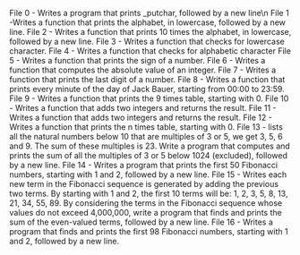 File 0 - Writes a program that prints _putchar, followed by a new line\n
File 1 -Writes a function that prints the alphabet, in lowercase, followed by a new line.
File 2 - Writes a function that prints 10 times the alphabet, in lowercase, followed by a new line.
File 3 - Writes a function that checks for lowercase character.
File 4 - Writes a function that checks for alphabetic character
File 5 - Writes a function that prints the sign of a number.
File 6 - Writes a function that computes the absolute value of an integer.
File 7 - Writes a function that prints the last digit of a number.
File 8 - Writes a function that prints every minute of the day of Jack Bauer, starting from 00:00 to 23:59.
File 9 - Writes a function that prints the 9 times table, starting with 0.
File 10 - Writes a function that adds two integers and returns the result.
File 11 - Writes a function that adds two integers and returns the result.
File 12 - Writes a function that prints the n times table, starting with 0.
File 13 - lists all the natural numbers below 10 that are multiples of 3 or 5, we get 3, 5, 6 and 9. The sum of these multiples is 23. Write a program that computes and prints the sum of all the multiples of 3 or 5 below 1024 (excluded), followed by a new line.
File 14 - Writes a program that prints the first 50 Fibonacci numbers, starting with 1 and 2, followed by a new line.
File 15 - Writes each new term in the Fibonacci sequence is generated by adding the previous two terms. By starting with 1 and 2, the first 10 terms will be: 1, 2, 3, 5, 8, 13, 21, 34, 55, 89. By considering the terms in the Fibonacci sequence whose values do not exceed 4,000,000, write a program that finds and prints the sum of the even-valued terms, followed by a new line.
File 16 - Writes a program that finds and prints the first 98 Fibonacci numbers, starting with 1 and 2, followed by a new line.
